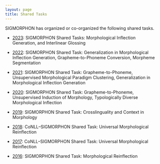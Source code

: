 ```yaml
---
layout: page
title: Shared Tasks
---
```


SIGMORPHON has organized or co-organized the following shared tasks.

- [2023](2023): SIGMORPHON Shared Tasks: Morphological Inflection Generation, and Interlinear Glossing

- [2022](2022): SIGMORPHON Shared Task: Generalization in Morphological Inflection Generation, Grapheme-to-Phoneme Conversion, Morpheme Segmentation
- [2021](2021): SIGMORPHON Shared Task: Grapheme-to-Phoneme, Unsupervised Morphological Paradigm Clustering, Generalization in Morphological Inflection Generation
- [2020](2020): SIGMORPHON Shared Task: Grapheme-to-Phoneme, Unsupervised Induction of Morphology, Typologically Diverse Morphological Inflection
- [2019](2019): SIGMORPHON Shared Task: Crosslinguality and Context in Morphology
- [2018](2018): CoNLL–SIGMORPHON Shared Task: Universal Morphological Reinflection
- [2017](2017): CoNLL–SIGMORPHON Shared Task: Universal Morphological Reinflection
- [2016](2016): SIGMORPHON Shared Task: Morphological Reinflection

